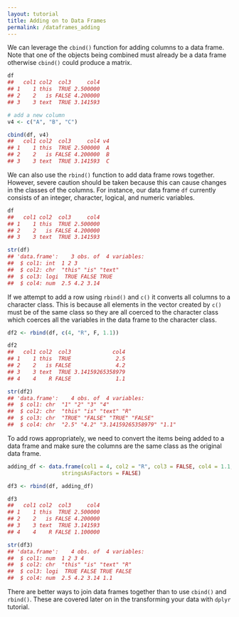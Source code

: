 ```yaml
---
layout: tutorial
title: Adding on to Data Frames
permalink: /dataframes_adding
---
```


We can leverage the `cbind()` function for adding columns to a data frame.  Note that one of the objects being combined must already be a data frame otherwise `cbind()` could produce a matrix.


```r
df
##   col1 col2  col3     col4
## 1    1 this  TRUE 2.500000
## 2    2   is FALSE 4.200000
## 3    3 text  TRUE 3.141593

# add a new column
v4 <- c("A", "B", "C")

cbind(df, v4)
##   col1 col2  col3     col4 v4
## 1    1 this  TRUE 2.500000  A
## 2    2   is FALSE 4.200000  B
## 3    3 text  TRUE 3.141593  C
```

We can also use the `rbind()` function to add data frame rows together.  However, severe caution should be taken because this can cause changes in the classes of the columns. For instance, our data frame `df` currently consists of an integer, character, logical, and numeric variables.


```r
df
##   col1 col2  col3     col4
## 1    1 this  TRUE 2.500000
## 2    2   is FALSE 4.200000
## 3    3 text  TRUE 3.141593

str(df)
## 'data.frame':	3 obs. of  4 variables:
##  $ col1: int  1 2 3
##  $ col2: chr  "this" "is" "text"
##  $ col3: logi  TRUE FALSE TRUE
##  $ col4: num  2.5 4.2 3.14
```

If we attempt to add a row using `rbind()` and `c()` it converts all columns to a character class. This is because all elements in the vector created by `c()` must be of the same class so they are all coerced to the character class which coerces all the variables in the data frame to the character class.


```r
df2 <- rbind(df, c(4, "R", F, 1.1))

df2
##   col1 col2  col3             col4
## 1    1 this  TRUE              2.5
## 2    2   is FALSE              4.2
## 3    3 text  TRUE 3.14159265358979
## 4    4    R FALSE              1.1

str(df2)
## 'data.frame':	4 obs. of  4 variables:
##  $ col1: chr  "1" "2" "3" "4"
##  $ col2: chr  "this" "is" "text" "R"
##  $ col3: chr  "TRUE" "FALSE" "TRUE" "FALSE"
##  $ col4: chr  "2.5" "4.2" "3.14159265358979" "1.1"
```

To add rows appropriately, we need to convert the items being added to a data frame and make sure the columns are the same class as the original data frame.


```r
adding_df <- data.frame(col1 = 4, col2 = "R", col3 = FALSE, col4 = 1.1, 
                 stringsAsFactors = FALSE)

df3 <- rbind(df, adding_df)

df3
##   col1 col2  col3     col4
## 1    1 this  TRUE 2.500000
## 2    2   is FALSE 4.200000
## 3    3 text  TRUE 3.141593
## 4    4    R FALSE 1.100000

str(df3)
## 'data.frame':	4 obs. of  4 variables:
##  $ col1: num  1 2 3 4
##  $ col2: chr  "this" "is" "text" "R"
##  $ col3: logi  TRUE FALSE TRUE FALSE
##  $ col4: num  2.5 4.2 3.14 1.1
```
There are better ways to join data frames together than to use `cbind()` and `rbind()`.  These are covered later on in the transforming your data with `dplyr` tutorial.


